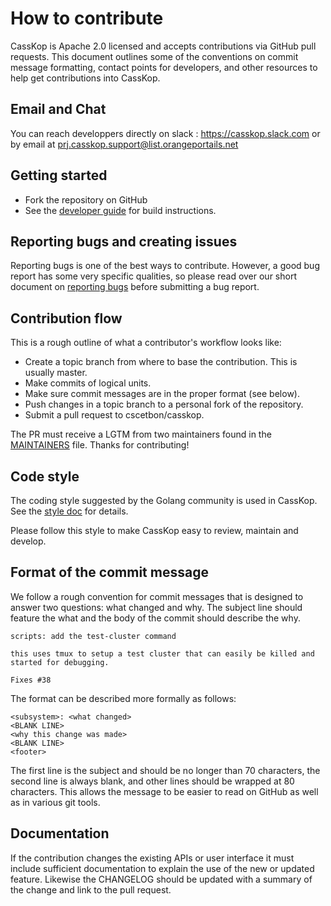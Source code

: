 # How to contribute

CassKop is Apache 2.0 licensed and accepts contributions via GitHub pull requests. This document outlines some of the
conventions on commit message formatting, contact points for developers, and other resources to help get contributions
into CassKop.

## Email and Chat

You can reach developpers directly on slack : https://casskop.slack.com or by email
at prj.casskop.support@list.orangeportails.net

## Getting started

- Fork the repository on GitHub
- See the [developer guide](documentation/development.md) for build instructions.

## Reporting bugs and creating issues

Reporting bugs is one of the best ways to contribute. However, a good bug report has some very specific qualities, so
please read over our short document on [reporting bugs](documentation/reporting_bugs.md) before submitting a bug report.


## Contribution flow

This is a rough outline of what a contributor's workflow looks like:
- Create a topic branch from where to base the contribution. This is usually master.
- Make commits of logical units.
- Make sure commit messages are in the proper format (see below).
- Push changes in a topic branch to a personal fork of the repository.
- Submit a pull request to cscetbon/casskop.

The PR must receive a LGTM from two maintainers found in the [MAINTAINERS](MAINTAINERS) file.
Thanks for contributing!

## Code style

The coding style suggested by the Golang community is used in CassKop. See the [style
doc](https://github.com/golang/go/wiki/CodeReviewComments) for details.

Please follow this style to make CassKop easy to review, maintain and develop.

## Format of the commit message

We follow a rough convention for commit messages that is designed to answer two questions: what changed and why. The
subject line should feature the what and the body of the commit should describe the why.

```
scripts: add the test-cluster command

this uses tmux to setup a test cluster that can easily be killed and started for debugging.

Fixes #38
```

The format can be described more formally as follows:

```
<subsystem>: <what changed>
<BLANK LINE>
<why this change was made>
<BLANK LINE>
<footer>
```

The first line is the subject and should be no longer than 70 characters, the second line is always blank, and other
lines should be wrapped at 80 characters. This allows the message to be easier to read on GitHub as well as in various
git tools.


## Documentation

If the contribution changes the existing APIs or user interface it must include sufficient documentation to explain the
use of the new or updated feature. Likewise the CHANGELOG should be updated with a summary of the change and link to the
pull request.

